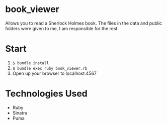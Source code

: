 # book_viewer
Allows you to read a Sherlock Holmes book. The files in the data and public folders were given to me, I am responsible for the rest.

# Start
1. `$ bundle install`
2. `$ bundle exec ruby book_viewer.rb`
3. Open up your browser to localhost:4567

# Technologies Used
- Ruby
- Sinatra
- Puma
